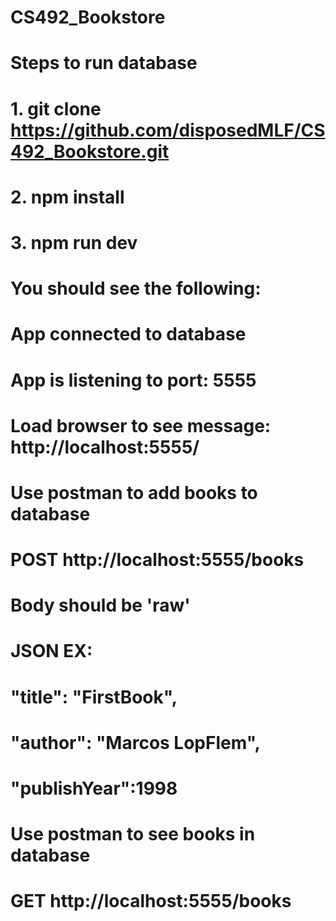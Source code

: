 # CS492_Bookstore

# Steps to run database

# 1. git clone https://github.com/disposedMLF/CS492_Bookstore.git
# 2. npm install
# 3. npm run dev
# 
# You should see the following:

# App connected to database
# App is listening to port: 5555

# Load browser to see message: http://localhost:5555/

# Use postman to add books to database
# POST http://localhost:5555/books
# Body should be 'raw'
# JSON EX:

#    "title": "FirstBook",
#    "author": "Marcos LopFlem",
#    "publishYear":1998


# Use postman to see books in database
# GET http://localhost:5555/books